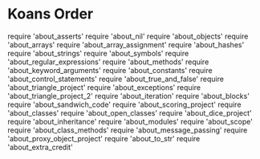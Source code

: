 # Koans Order

require 'about_asserts'
require 'about_nil'
require 'about_objects'
require 'about_arrays'
require 'about_array_assignment'
require 'about_hashes'
require 'about_strings'
require 'about_symbols'
require 'about_regular_expressions'
require 'about_methods'
require 'about_keyword_arguments'
require 'about_constants'
require 'about_control_statements'
require 'about_true_and_false'
require 'about_triangle_project'
require 'about_exceptions'
require 'about_triangle_project_2'
require 'about_iteration'
require 'about_blocks'
require 'about_sandwich_code'
require 'about_scoring_project'
require 'about_classes'
require 'about_open_classes'
require 'about_dice_project'
require 'about_inheritance'
require 'about_modules'
require 'about_scope'
require 'about_class_methods'
require 'about_message_passing'
require 'about_proxy_object_project'
require 'about_to_str'
require 'about_extra_credit'


